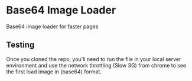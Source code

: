 # Base64 Image Loader
Base64 image loader for faster pages

<h2>Testing</h2>
Once you cloned the repo, you'll need to run the file in your local server environment and use the network throttling (Slow 3G) from chrome to see the first load image in (base64) format.


